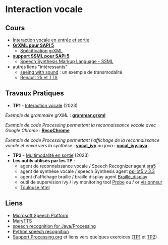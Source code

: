 # Interaction vocale

## Cours
* [Interaction vocale en entrée et sortie](https://github.com/truillet/ups/blob/master/m2ihm/Cours/I_V(IO)_Master_2_9.pdf)
* **[GrXML pour SAPI 5](https://github.com/truillet/ups/blob/master/m2ihm/Cours/GrXML.pdf)**
   * [Spécification grXML](https://www.w3.org/TR/speech-grammar)
* **[support SSML pour SAPI 5](https://github.com/truillet/upssitech/blob/master/SRI/3A/IHM/Memo/ssml.pdf)**
   * [Speech Synthesis Markup Language - SSML](https://www.w3.org/TR/speech-synthesis11) 
* autres liens "intéressants"
   * [seeing with sound](https://www.seeingwithsound.com/webvoice/webvoice.htm) : un exemple de transmodalité 
   * [Renault 25 et TTS](https://www.dailymotion.com/video/x2vt9b)


## Travaux Pratiques
* **TP1** - [Interaction vocale](https://github.com/truillet/ups/blob/master/m2ihm/TP/TP1_interaction_vocale.pdf) (2023)

_Exemple de grammaire grXML_ : **[grammar.grxml](https://github.com/truillet/ups/blob/master/m2ihm/TP/grammar.grxml)**

_Exemple de code Processing permettant la reconnaissance vocale avec Google Chrome_ : **[RecoChrome](https://github.com/truillet/international/blob/master/utt/code/RecoChrome.zip)**

_Exemple de code Processing permettant l'affichage de la reconnaissance vocale et envoi vers la synthèse_ : **[vocal_ivy](https://github.com/truillet/upssitech/blob/master/SRI/3A/IHM/TP/Code/vocal_ivy.zip)** _ou java_ : **[vocal_ivy.java](https://github.com/truillet/ups/blob/master/m2ihm/TP/vocal_ivy.java)**


* **TP2** - [Multimodalité en sortie](https://github.com/truillet/ups/blob/master/m2ihm/TP/TP2_multimodalite_sortie.pdf) (2023)
* **Les outils utilisés par les TP** : 
  * agent de reconnaissance vocale / Speech Recognizer agent [sra5](https://github.com/truillet/upssitech/blob/master/SRI/3A/IHM/TP/Code/sra5.zip)
  * agent de synthèse vocale / speech Synthesis agent [ppilot5 v 3.3](https://github.com/truillet/ivy/blob/master/agents/ppilot5_3.3.zip)
  * agent d'affichage braille / braille display agent [Braille_display](https://github.com/truillet/ups/blob/master/m2ihm/TP/Braille_display.zip)
  * outil de supervision ivy / ivy monitoring tool [Probe](https://github.com/truillet/ivy/blob/master/code/Probe.zip) ou / or [visionneur](https://github.com/truillet/upssitech/blob/master/SRI/3A/IHM/TP/Outils/visionneur_1_2.zip) 
  * [Toulouse.html](https://github.com/truillet/ups/blob/master/m2ihm/TP/Toulouse.html)
 

## Liens
* [Microsoft Speech Platform](https://docs.microsoft.com/en-us/previous-versions/office/developer/speech-technologies/hh361572(v%3doffice.14))
* [MaryTTS](http://mary.dfki.de)
* [speech recognition for Java/Processing](http://florianschulz.info/stt/)
* [Python speech recognition](https://pypi.org/project/SpeechRecognition/)
* [Support Processing.org](https://github.com/truillet/upssitech/blob/master/SRI/1A/Cours/C_processing.org_2.3.pdf) et liens vers quelques exercices ([TP1](https://github.com/truillet/upssitech/blob/master/SRI/1A/TP/TP1_processing.pdf) et [TP2](https://github.com/truillet/upssitech/blob/master/SRI/1A/TP/TP2_processing.pdf))
